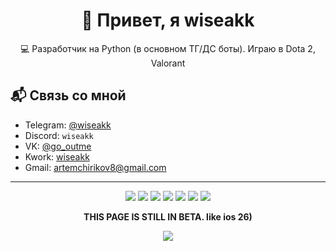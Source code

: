<h1 align="center">👋 Привет, я wiseakk</h1>

<p align="center">
💻 Разработчик на Python (в основном ТГ/ДС боты). Играю в Dota 2, Valorant
</p>

## 📬 Связь со мной

- Telegram: [@wiseakk](https://t.me/wiseakk)
- Discord: `wiseakk`
- VK: [@go_outme](https://vk.com/go_outme)
- Kwork: [wiseakk](https://kwork.ru/user/wiseakk)
- Gmail: [artemchirikov8@gmail.com](mailto:artemchirikov8@gmail.com)

---
<p align="center">
  <a href="https://t.me/wiseakk" target="_blank" rel="noopener noreferrer" style="all: unset; cursor: pointer;">
    <img src="https://img.shields.io/badge/My-telegram-blue?style=for-the-badge&colorA=white&colorB=blue&logo=Telegram" />
  </a>
  <a href="https://vk.com/go_outme" target="_blank" rel="noopener noreferrer" style="all: unset; cursor: pointer;">
    <img src="https://img.shields.io/badge/My-VK-blue?style=for-the-badge&colorA=white&colorB=blue&logo=VK&logoColor=blue" />
  </a>
  <a href="https://kwork.ru/user/wiseakk" target="_blank" rel="noopener noreferrer" style="all: unset; cursor: pointer;">
    <img src="https://img.shields.io/badge/My-Kwork-blue?style=for-the-badge&&colorA=white&colorB=blue&logo=Devbox&logoColor=black" />
  </a>
  <a href="https://about.me/wiseakk" target="_blank" rel="noopener noreferrer" style="all: unset; cursor: pointer;">
    <img src="https://img.shields.io/badge/about.me-white?style=for-the-badge&logo=accenture&logoColor=black" />
  </a>
  <a href="https://www.donationalerts.com/r/wiseakk" target="_blank" rel="noopener noreferrer" style="all: unset; cursor: pointer;">
    <img src="https://img.shields.io/badge/donation-alerts-white?style=for-the-badge&colorA=white&colorB=orange&logo=frontendmentor&logoColor=black" />
  </a>
  <a href="mailto:artemchirikov8@gmail.com" style="all: unset; cursor: pointer;">
    <img src="https://img.shields.io/badge/Gmail-d14836?style=for-the-badge&logo=gmail&logoColor=white" />
  </a>
  <a href="https://github.com/wiseakk" target="_blank" rel="noopener noreferrer" style="all: unset; cursor: pointer;">
    <img src="https://img.shields.io/badge/my-github-black?style=for-the-badge&colorA=white&colorB=black&logo=github&logoColor=black" />
  </a>
</p>



<p align="center">
<strong>THIS PAGE IS STILL IN BETA. like ios 26)</strong>
</p>

<p align="center">
  <img src="https://capsule-render.vercel.app/api?type=waving&color=gradient&height=100&section=footer"/>
</p>
